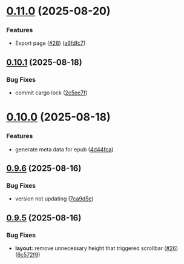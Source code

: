 # [0.11.0](https://github.com/hackthefutureofeducation/ketabak/compare/v0.10.1...v0.11.0) (2025-08-20)


### Features

* Export page ([#28](https://github.com/hackthefutureofeducation/ketabak/issues/28)) ([a9fdfc7](https://github.com/hackthefutureofeducation/ketabak/commit/a9fdfc76b8eef03be8fa93db6139437b6eecb6eb))



## [0.10.1](https://github.com/hackthefutureofeducation/ketabak/compare/v0.10.0...v0.10.1) (2025-08-18)


### Bug Fixes

* commit cargo lock ([2c5ee7f](https://github.com/hackthefutureofeducation/ketabak/commit/2c5ee7f8da3c029604bb7ef18ff57b83c9201ace))



# [0.10.0](https://github.com/hackthefutureofeducation/ketabak/compare/v0.9.6...v0.10.0) (2025-08-18)


### Features

* generate meta data for epub ([4d44fca](https://github.com/hackthefutureofeducation/ketabak/commit/4d44fca6395ad164473aa0082519d634311839b8))



## [0.9.6](https://github.com/hackthefutureofeducation/ketabak/compare/v0.9.5...v0.9.6) (2025-08-16)


### Bug Fixes

* version not updating ([7ca9d5e](https://github.com/hackthefutureofeducation/ketabak/commit/7ca9d5eb4d68af96a85ba7f433fe4bb3ce31dde1))



## [0.9.5](https://github.com/hackthefutureofeducation/ketabak/compare/v0.9.4...v0.9.5) (2025-08-16)


### Bug Fixes

* **layout:** remove unnecessary height that triggered scrollbar ([#26](https://github.com/hackthefutureofeducation/ketabak/issues/26)) ([6c572f9](https://github.com/hackthefutureofeducation/ketabak/commit/6c572f9b28d10bba9bdb0021ba63524128be2be6))



